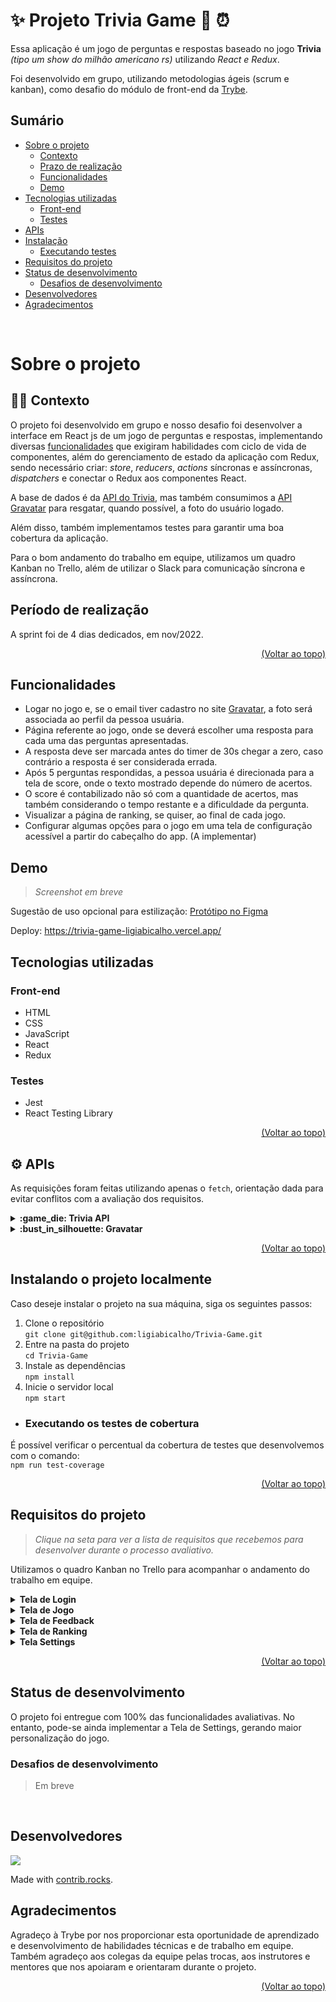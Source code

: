 # :sparkles: Projeto Trivia Game :brain: :alarm_clock:

Essa aplicação é um jogo de perguntas e respostas baseado no jogo **Trivia** _(tipo um show do milhão americano rs)_ utilizando _React e Redux_. 

Foi desenvolvido em grupo, utilizando metodologias ágeis (scrum e kanban), como desafio do módulo de front-end da [Trybe](https://betrybe.com).  

## Sumário

- [Sobre o projeto](#sobre-o-projeto)
  - [Contexto](#man_technologist-contexto)
  - [Prazo de realização](#prazo-de-realização)
  - [Funcionalidades](#funcionalidades)
  - [Demo](#demo)
- [Tecnologias utilizadas](#tecnologias-utilizadas)  
  - [Front-end](#front-end)  
  - [Testes](#testes)  
- [APIs](#gear-apis)
- [Instalação](#instalando-o-projeto-localmente)
  - [Executando testes](#executando-os-testes-de-cobertura)
- [Requisitos do projeto](#requisitos-do-projeto)
- [Status de desenvolvimento](#status-de-desenvolvimento)
  - [Desafios de desenvolvimento](#desafios-de-desenvolvimento)
- [Desenvolvedores](#desenvolvedores)
- [Agradecimentos](#agradecimentos)


<br/>

# Sobre o projeto

## :man_technologist: Contexto  

O projeto foi desenvolvido em grupo e nosso desafio foi desenvolver a interface em React js de um jogo de perguntas e respostas, implementando diversas [funcionalidades](#funcionalidades) que exigiram habilidades com ciclo de vida de componentes, além do gerenciamento de estado da aplicação com Redux, sendo necessário criar: _store_, _reducers_, _actions_ síncronas e assíncronas, _dispatchers_ e conectar o Redux aos componentes React.

A base de dados é da [API do Trivia](#gear-apis), mas também consumimos a [API Gravatar](#gear-apis) para resgatar, quando possível, a foto do usuário logado.

Além disso, também implementamos testes para garantir uma boa cobertura da aplicação.

Para o bom andamento do trabalho em equipe, utilizamos um quadro Kanban no Trello, além de utilizar o Slack para comunicação síncrona e assíncrona.

## Período de realização

A sprint foi de 4 dias dedicados, em nov/2022.

<p align="right"><a href="#sparkles-projeto-trivia-game-brain-alarm_clock">(Voltar ao topo)</a></p>

## Funcionalidades

  - Logar no jogo e, se o email tiver cadastro no site <a href="https://pt.gravatar.com/" target="_blank">Gravatar</a>, a foto será associada ao perfil da pessoa usuária.
  - Página referente ao jogo, onde se deverá escolher uma resposta para cada uma das perguntas apresentadas. 
  - A resposta deve ser marcada antes do timer de 30s chegar a zero, caso contrário a resposta é ser considerada errada.
  - Após 5 perguntas respondidas, a pessoa usuária é direcionada para a tela de score, onde o texto mostrado depende do número de acertos.
  - O score é contabilizado não só com a quantidade de acertos, mas também considerando o tempo restante e a dificuldade da pergunta.
  - Visualizar a página de ranking, se quiser, ao final de cada jogo.
  - Configurar algumas opções para o jogo em uma tela de configuração acessível a partir do cabeçalho do app. (A implementar)

## Demo
> *Screenshot em breve*

Sugestão de uso opcional para estilização: 
<a href="https://www.figma.com/file/59PXrUUfqaRT9P3oDsKVDS/%5BProjeto%5D%5BFrontend%5D-Trivia?node-id=0-1&t=5MqtPZQBFN8dWIiB-0" target="_blank">Protótipo no Figma</a>

Deploy: <a href="https://trivia-game-ligiabicalho.vercel.app/" target="_blank">https://trivia-game-ligiabicalho.vercel.app/</a>


## Tecnologias utilizadas

### Front-end
- HTML
- CSS
- JavaScript
- React
- Redux

### Testes
- Jest
- React Testing Library

<p align="right"><a href="#sparkles-projeto-trivia-game-brain-alarm_clock">(Voltar ao topo)</a></p>

## :gear: APIs

As requisições foram feitas  utilizando apenas o `fetch`, orientação dada para evitar conflitos com a avaliação dos requisitos.

<details><summary><b>:game_die: Trivia API</b></summary>

  A <a href="https://opentdb.com/api_config.php">API do Trivia</a> é um banco de dados aberto e funciona de forma bem simples.  
  Utilizamos 2 endpoints:

  1. Pegar o token de sessão da pessoa que está jogando, fazendo uma requisição para:  
   `https://opentdb.com/api_token.php?command=request`  
  O retorno é um `token` que deve ser utilizado nas requisições seguintes
      ```json
      {
        "response_code":0,
        "response_message":"Token Generated Successfully!",
        "token":"f00cb469ce38726ee00a7c6836761b0a4fb808181a125dcde6d50a9f3c9127b6"
      }
      ```

  2. Pegar perguntas e respostas, utilizando o token gerado  
      ```javascript
        https://opentdb.com/api.php?amount=${quantidade-de-perguntas-retornadas}&token=${seu-token-aqui}
      ```
      :warning: O token expira em 6 horas e retornará um `response_code: 3` caso esteja expirado.

      - <details><summary><b>Possibilidades de resposta:</b></summary>

        ```json
        // Pergunta de múltipla escolha
        {
          "response_code":0,
          "results":[
              {
                "category":"Entertainment: Video Games",
                "type":"multiple",
                "difficulty":"easy",
                "question":"What is the first weapon you acquire in Half-Life?",
                "correct_answer":"A crowbar",
                "incorrect_answers":[
                    "A pistol",
                    "The H.E.V suit",
                    "Your fists"
                ]
              }
          ]
        }
        ```

        ```json
        // Pergunta de verdadeiro ou falso
        {
          "response_code":0,
          "results":[
              {
                "category":"Entertainment: Video Games",
                "type":"boolean",
                "difficulty":"hard",
                "question":"TF2: Sentry rocket damage falloff is calculated based on the distance between the sentry and the enemy, not the engineer and the enemy",
                "correct_answer":"False",
                "incorrect_answers":[
                    "True"
                ]
              }
          ]
        }
        ```

        ```json
        // Token expirado
        {
          "response_code":3,
          "results":[]
        }
        ```
      
      </details>

</details>

<details><summary><b>:bust_in_silhouette: Gravatar</b></summary>

  O Gravatar é um serviço que permite deixar o avatar global a partir do email cadastrado, ele mostra sua foto cadastrada em qualquer site vinculado. 
  
  Na tela de **Login**, a pessoa que joga pode colocar um e-mail que deve fazer uma consulta a API do [Gravatar](https://br.gravatar.com/site/implement/images/).

  A implementação é feita baseada no e-mail. Esse email 
  <a href="https://br.gravatar.com/site/implement/hash/" target="_blank">deve ser transformado em uma hash</a>  `MD5`.   
  Para gerar tal hash, utilizamos o [CryptoJs](https://github.com/brix/crypto-js).

  Após a geração da hash, basta adicionar o valor gerado no final da URL:

  ```javascript
  // Formato de URL necessário:
  https://www.gravatar.com/avatar/${hash-gerada}
  ```

  <details><summary><b>Exemplo de imagem exibida</b></summary>
    <img src="https://www.gravatar.com/avatar/205e460b479e2e5b48aec07710c08d50" alt="gravatar-img"/>
  </details>
  
</details>

<p align="right"><a href="#sparkles-projeto-trivia-game-brain-alarm_clock">(Voltar ao topo)</a></p>

## Instalando o projeto localmente

Caso deseje instalar o projeto na sua máquina, siga os seguintes passos:

1. Clone o repositório  
`git clone git@github.com:ligiabicalho/Trivia-Game.git`
2. Entre na pasta do projeto  
`cd Trivia-Game`
3. Instale as dependências  
`npm install`
4. Inicie o servidor local  
`npm start`

- ### Executando os testes de cobertura
É possível verificar o percentual da cobertura de testes que desenvolvemos com o comando:  
`npm run test-coverage`

<p align="right"><a href="#sparkles-projeto-trivia-game-brain-alarm_clock">(Voltar ao topo)</a></p>


## Requisitos do projeto
> *Clique na seta para ver a lista de requisitos que recebemos para desenvolver durante o processo avaliativo.*

Utilizamos o quadro Kanban no Trello para acompanhar o andamento do trabalho em equipe.

<details>
  <summary><strong>Tela de Login</strong></summary>

  1. Crie a tela de login, onde a pessoa que joga deve preencher nome e e-mail para iniciar um jogo.
  2. Crie o botão "Play" de iniciar o jogo.
  3. Crie um botão "Settings" na tela inicial que leve para a tela de configurações.
  4. Desenvolva testes para atingir 90% de cobertura da tela de Login.
</details>

<details>
  <summary><strong>Tela de Jogo</strong></summary> 

  5. Crie um _header_ que deve conter as informações da pessoa jogadora.
  6. Crie a página de jogo que deve conter as informações relacionadas à pergunta.
  7. Desenvolva o estilo que, ao clicar em uma resposta, a correta deve ficar verde e as incorretas, vermelhas.
  8. Desenvolva um _timer_ onde a pessoa que joga tem 30 segundos para responder.
  9. Crie o placar com as seguintes características:
      - O cálculo dos pontos por pergunta é: `10 + (timer * dificuldade)`, sendo `timer` o tempo restante do contador.
  10. Crie um botão de "Next" que apareça após a resposta ser dada.
  11. Desenvolva o jogo de forma que a pessoa que joga deve responder 5 perguntas no total.
  21. (Bônus) Desenvolva testes para atingir 90% de cobertura da tela de Jogo.
</details>

<details>
  <summary><strong>Tela de Feedback</strong></summary> 

  12. Desenvolva o header de _feedback_ que deve conter as informações da pessoa jogadora.
  13. Crie a mensagem de _feedback_ para ser exibida a pessoa usuária.
  14. Exiba as informações relacionadas aos resultados obtidos para a pessoa usuária.
  15. Crie a opção para a pessoa jogadora poder jogar novamente.
  16. Crie a opção para a pessoa jogadora poder visualizar a tela de _ranking_.
  17. Desenvolva testes para atingir 90% de cobertura da tela de Feedbacks.
</details>

<details>
  <summary><strong>Tela de Ranking</strong></summary> 

  18. Crie um botão para ir ao início.
  19. Crie o conteúdo da tela de _ranking_.
  20. Desenvolva testes para atingir 90% de cobertura da tela de Rankings.
</details>

<details>
  <summary><strong>Tela Settings</strong></summary>

  > Não foi disponibilizado requisitos avaliativos para tela de Settings.

  No entanto, pode-se explorar os dados fornecidos pela API Trivia para, por exemplo, escolher quantidade, categorias, nível de dificuldade dentre outras possibilidades em relação as perguntas.
</details>

<p align="right"><a href="#sparkles-projeto-trivia-game-brain-alarm_clock">(Voltar ao topo)</a></p>

## Status de desenvolvimento

O projeto foi entregue com 100% das funcionalidades avaliativas. 
No entanto, pode-se ainda implementar a Tela de Settings, gerando maior personalização do jogo.

### Desafios de desenvolvimento
> Em breve

<br>

## Desenvolvedores

<a href="https://github.com/ligiabicalho/Trivia-Game/graphs/contributors">
  <img src="https://contrib.rocks/image?repo=ligiabicalho/Trivia-Game" />
</a>

<subscribe>Made with [contrib.rocks](https://contrib.rocks).</subscribe>

## Agradecimentos

Agradeço à Trybe por nos proporcionar esta oportunidade de aprendizado e desenvolvimento de habilidades técnicas e de trabalho em equipe. 
Também agradeço aos colegas da equipe pelas trocas, aos instrutores e mentores que nos apoiaram e orientaram durante o projeto.

<p align="right"><a href="#sparkles-projeto-trivia-game-brain-alarm_clock">(Voltar ao topo)</a></p>